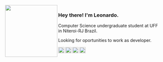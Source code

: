 <img src="https://c.tenor.com/drxH1lO9cfEAAAAi/dark-souls-bonfire.gif" align="left" style="height:170px"/>

### Hey there! I'm Leonardo.

Computer Science undergraduate student at UFF in Niteroi-RJ Brazil.

Looking for oportunities to work as developer.

<a href="https://linkedin.com/in/leonardonoia">
  <img align="left" alt="LinkedIn" width="20px" src="https://www.iconsdb.com/icons/preview/gray/linkedin-3-xxl.png"/>
</a>
<a href="https://www.instagram.com/n.n.leo/">
  <img align="left" alt="Instagram" width="20px" src="https://www.iconsdb.com/icons/preview/gray/instagram-xxl.png"/>
</a>
<a href="https://twitter.com/nnanciLeo">
  <img align="left" alt="Twitter" width="20px" src="https://www.iconsdb.com/icons/preview/gray/twitter-3-xxl.png"/>
</a>
<a href="leonardonanci@id.uff.br">
  <img align="left" alt="E-mail" width="20px" src="https://www.iconsdb.com/icons/preview/gray/mail-xxl.png"/>
</a>
